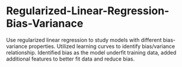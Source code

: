 # Regularized-Linear-Regression-Bias-Varianace
Use regularized linear regression to
study models with different bias-variance properties.
Utilized learning curves to identify bias/variance relationship. 
Identified bias as the model underfit training data, added additional features to better fit data and reduce bias.
